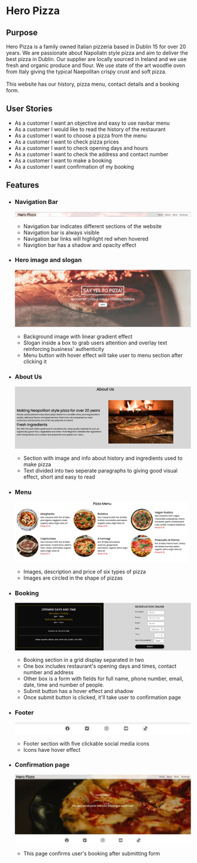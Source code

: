 # **Hero Pizza**

## **Purpose** ##

Hero Pizza is a family owned Italian pizzeria based in Dublin 15 for over 20 years. We are passionate about Napoliatn style pizza and aim to deliver the best pizza in Dublin. Our supplier are locally sourced in Ireland and we use fresh and organic produce and flour. We use state of the art woodfie oven from Italy giving the typical Naepolitan crispy crust and soft pizza.<br><br> This website has our history, pizza menu, contact details and a booking form.

## **User Stories** ##

- As a customer I want an objective and easy to use navbar menu
- As a customer I would like to read the history of the restaurant
- As a customer I want to choose a pizza from the menu
- As a customer I want to check pizza prices
- As a customer I want to check opening days and hours
- As a customer I want to check the address and contact number
- As a customer I want to make a booking
- As a customer I want confirmation of my booking

## **Features**

- ### Navigation Bar
    ![Navigation Bar](docs/navbar.jpg)
    - Navigation bar indicates different sections of the website
    - Navigation bar is always visible
    - Navigation bar links will highlight red when hovered
    - Navigtion bar has a shadow and opacity effect

- ### Hero image and slogan
    ![Hero image and slogan](docs/hero-image-and-slogan.jpg)
    - Background image with linear gradient effect
    - Slogan inside a box to grab users attention and overlay text reinforcing business' authenticity
    - Menu button with hover effect will take user to menu section after clicking it

- ### About Us
    ![About Us](docs/about-us.jpg)
    - Section with image and info about history and ingredients used to make pizza
    - Text divided into two seperate paragraphs to giving good visual effect, short and easy to read

- ### Menu
    ![Menu](docs/pizza-menu.jpg)
    - Images, description and price of six types of pizza
    - Images are circled in the shape of pizzas

- ### Booking
    ![Booking](docs/booking.jpg)
    - Booking section in a grid display separated in two
    - One box includes restaurant's opening days and times, contact number and address
    - Other box is a form with fields for full name, phone number, email, date, time and number of people.
    - Submit button has a hover effect and shadow
    - Once submit button is clicked, it'll take user to confirmation page

- ### Footer
    ![Footer](docs/footer.jpg)
    - Footer section with five clickable social media icons
    - Icons have hover effect

- ### Confirmation page
    ![Confirmation page](docs/confirmation-page.jpg)
    - This page confirms user's booking after submitting form









